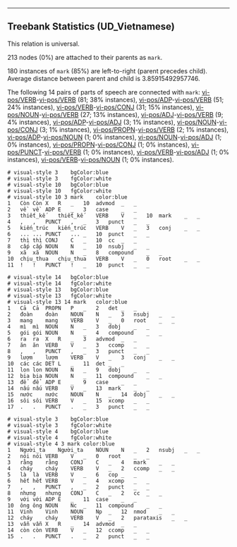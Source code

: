 

--------------------------------------------------------------------------------

## Treebank Statistics (UD_Vietnamese)

This relation is universal.

213 nodes (0%) are attached to their parents as `mark`.

180 instances of `mark` (85%) are left-to-right (parent precedes child).
Average distance between parent and child is 3.85915492957746.

The following 14 pairs of parts of speech are connected with `mark`: [vi-pos/VERB]()-[vi-pos/VERB]() (81; 38% instances), [vi-pos/ADP]()-[vi-pos/VERB]() (51; 24% instances), [vi-pos/VERB]()-[vi-pos/CONJ]() (31; 15% instances), [vi-pos/NOUN]()-[vi-pos/VERB]() (27; 13% instances), [vi-pos/ADJ]()-[vi-pos/VERB]() (9; 4% instances), [vi-pos/ADP]()-[vi-pos/ADJ]() (3; 1% instances), [vi-pos/NOUN]()-[vi-pos/CONJ]() (3; 1% instances), [vi-pos/PROPN]()-[vi-pos/VERB]() (2; 1% instances), [vi-pos/ADP]()-[vi-pos/NOUN]() (1; 0% instances), [vi-pos/NOUN]()-[vi-pos/ADJ]() (1; 0% instances), [vi-pos/PROPN]()-[vi-pos/CONJ]() (1; 0% instances), [vi-pos/PUNCT]()-[vi-pos/VERB]() (1; 0% instances), [vi-pos/VERB]()-[vi-pos/ADJ]() (1; 0% instances), [vi-pos/VERB]()-[vi-pos/NOUN]() (1; 0% instances).


~~~ conllu
# visual-style 3	bgColor:blue
# visual-style 3	fgColor:white
# visual-style 10	bgColor:blue
# visual-style 10	fgColor:white
# visual-style 10 3 mark	color:blue
1	Còn	Còn	X	R	_	10	advmod	_	_
2	về	về	ADP	E	_	3	case	_	_
3	thiết_kế	thiết_kế	VERB	V	_	10	mark	_	_
4	,	,	PUNCT	,	_	3	punct	_	_
5	kiến_trúc	kiến_trúc	VERB	V	_	3	conj	_	_
6	...	...	PUNCT	...	_	10	punct	_	_
7	thì	thì	CONJ	C	_	10	cc	_	_
8	cấp	cấp	NOUN	N	_	10	nsubj	_	_
9	xã	xã	NOUN	N	_	8	compound	_	_
10	chịu_thua	chịu_thua	VERB	V	_	0	root	_	_
11	!	!	PUNCT	!	_	10	punct	_	_

~~~


~~~ conllu
# visual-style 14	bgColor:blue
# visual-style 14	fgColor:white
# visual-style 13	bgColor:blue
# visual-style 13	fgColor:white
# visual-style 13 14 mark	color:blue
1	Cả	Cả	PROPN	P	_	2	det	_	_
2	đoàn	đoàn	NOUN	N	_	3	nsubj	_	_
3	mang	mang	VERB	V	_	0	root	_	_
4	mì	mì	NOUN	N	_	3	dobj	_	_
5	gói	gói	NOUN	N	_	4	compound	_	_
6	ra	ra	X	R	_	3	advmod	_	_
7	ăn	ăn	VERB	V	_	3	ccomp	_	_
8	,	,	PUNCT	,	_	3	punct	_	_
9	lượm	lượm	VERB	V	_	3	conj	_	_
10	các	các	DET	L	_	11	det	_	_
11	lon	lon	NOUN	N	_	9	dobj	_	_
12	bia	bia	NOUN	N	_	11	compound	_	_
13	để	để	ADP	E	_	9	case	_	_
14	nấu	nấu	VERB	V	_	13	mark	_	_
15	nước	nước	NOUN	N	_	14	dobj	_	_
16	sôi	sôi	VERB	V	_	15	xcomp	_	_
17	.	.	PUNCT	.	_	3	punct	_	_

~~~


~~~ conllu
# visual-style 3	bgColor:blue
# visual-style 3	fgColor:white
# visual-style 4	bgColor:blue
# visual-style 4	fgColor:white
# visual-style 4 3 mark	color:blue
1	Người_ta	Người_ta	NOUN	N	_	2	nsubj	_	_
2	nói	nói	VERB	V	_	0	root	_	_
3	rằng	rằng	CONJ	C	_	4	mark	_	_
4	cháy	cháy	VERB	V	_	2	ccomp	_	_
5	là	là	VERB	V	_	6	cop	_	_
6	hết	hết	VERB	V	_	4	xcomp	_	_
7	,	,	PUNCT	,	_	2	punct	_	_
8	nhưng	nhưng	CONJ	C	_	2	cc	_	_
9	với	với	ADP	E	_	11	case	_	_
10	ông	ông	NOUN	Nc	_	11	compound	_	_
11	Vinh	Vinh	NOUN	Np	_	12	nmod	_	_
12	cháy	cháy	VERB	V	_	2	parataxis	_	_
13	vẫn	vẫn	X	R	_	14	advmod	_	_
14	còn	còn	VERB	V	_	12	ccomp	_	_
15	.	.	PUNCT	.	_	2	punct	_	_

~~~


